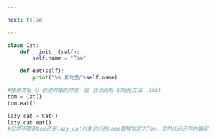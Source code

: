 ```yaml
---

next: false

---
```




<BlogInfo id="936"/>

```python
class Cat:
    def __init__(self):
        self.name = "Tom"

    def eat(self):
        print("%s 爱吃鱼"%self.name)

#使用类名（）创建对象的时候，会 自动调用 初始化方法__init__
tom = Cat()
tom.eat()

lazy_cat = Cat()
lazy_cat.eat()
#显然不管是tom还是lazy_cat对象他们的name都被固定为Tom，显然代码还存在缺陷
```



<ActionBox />
